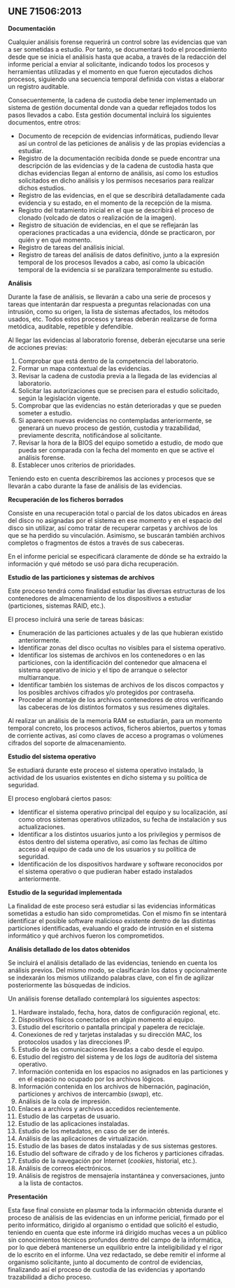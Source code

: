 ## UNE 71506:2013


**Documentación**

Cualquier análisis forense requerirá un control sobre las evidencias que van a ser sometidas a estudio. Por tanto, se documentará todo el procedimiento desde que se inicia el análisis hasta que acaba, a través de la redacción del informe pericial a enviar al solicitante, indicando todos los procesos y herramientas utilizadas y el momento en que fueron ejecutados dichos procesos, siguiendo una secuencia temporal definida con vistas a elaborar un registro auditable.

Consecuentemente, la cadena de custodia debe tener implementado un sistema de gestión documental donde van a quedar reflejados todos los pasos llevados a cabo. Esta gestión documental incluirá los siguientes documentos, entre otros:

- Documento de recepción de evidencias informáticas, pudiendo llevar así un control de las peticiones de análisis y de las propias evidencias a estudiar.
- Registro de la documentación recibida donde se puede encontrar una descripción de las evidencias y de la cadena de custodia hasta que dichas evidencias llegan al entorno de análisis, así como los estudios solicitados en dicho análisis y los permisos necesarios para realizar dichos estudios.
- Registro de las evidencias, en el que se describirá detalladamente cada evidencia y su estado, en el momento de la recepción de la misma.
- Registro del tratamiento inicial en el que se describirá el proceso de clonado (volcado de datos o realización de la imagen).
- Registro de situación de evidencias, en el que se reflejarán las operaciones practicadas a una evidencia, dónde se practicaron, por quién y en qué momento.
- Registro de tareas del análisis inicial.
- Registro de tareas del análisis de datos definitivo, junto a la expresión temporal de los procesos llevados a cabo, así como la ubicación temporal de la evidencia si se paralizara temporalmente su estudio.

**Análisis**

Durante la fase de análisis, se llevarán a cabo una serie de procesos y tareas que intentarán dar respuesta a preguntas relacionadas con una intrusión, como su origen, la lista de sistemas afectados, los métodos usados, etc. Todos estos procesos y tareas deberán realizarse de forma metódica, auditable, repetible y defendible.

Al llegar las evidencias al laboratorio forense, deberán ejecutarse una serie de acciones previas:

1. Comprobar que está dentro de la competencia del laboratorio.
1. Formar un mapa contextual de las evidencias.
1. Revisar la cadena de custodia previa a la llegada de las evidencias al laboratorio.
1. Solicitar las autorizaciones que se precisen para el estudio solicitado, según la legislación vigente.
1. Comprobar que las evidencias no están deterioradas y que se pueden someter a estudio.
1. Si aparecen nuevas evidencias no contempladas anteriormente, se generará un nuevo proceso de gestión, custodia y trazabilidad, previamente descrita, notificándose al solicitante.
1. Revisar la hora de la BIOS del equipo sometido a estudio, de modo que pueda ser comparada con la fecha del momento en que se active el análisis forense.
1. Establecer unos criterios de prioridades.

Teniendo esto en cuenta describiremos las acciones y procesos que se llevarán a cabo durante la fase de análisis de las evidencias.

**Recuperación de los ficheros borrados**

Consiste en una recuperación total o parcial de los datos ubicados en áreas del disco no asignadas por el sistema en ese momento y en el espacio del disco sin utilizar, así como tratar de recuperar carpetas y archivos de los que se ha perdido su vinculación. Asimismo, se buscarán también archivos completos o fragmentos de éstos a través de sus cabeceras.

En el informe pericial se especificará claramente de dónde se ha extraído la información y qué método se usó para dicha recuperación.

**Estudio de las particiones y sistemas de archivos**

Este proceso tendrá como finalidad estudiar las diversas estructuras de los contenedores de almacenamiento de los dispositivos a estudiar (particiones, sistemas RAID, etc.).

El proceso incluirá una serie de tareas básicas:

- Enumeración de las particiones actuales y de las que hubieran existido anteriormente.
- Identificar zonas del disco ocultas no visibles para el sistema operativo.
- Identificar los sistemas de archivos en los contenedores o en las particiones, con la identificación del contenedor que almacena el sistema operativo de inicio y el tipo de arranque o selector multiarranque.
- Identificar también los sistemas de archivos de los discos compactos y los posibles archivos cifrados y/o protegidos por contraseña.
- Proceder al montaje de los archivos contenedores de otros verificando las cabeceras de los distintos formatos y sus resúmenes digitales.

Al realizar un análisis de la memoria RAM se estudiarán, para un momento temporal concreto, los procesos activos, ficheros abiertos, puertos y tomas de corriente activas, así como claves de acceso a programas o volúmenes cifrados del soporte de almacenamiento.

**Estudio del sistema operativo**

Se estudiará durante este proceso el sistema operativo instalado, la actividad de los usuarios existentes en dicho sistema y su política de seguridad.

El proceso englobará ciertos pasos:

- Identificar el sistema operativo principal del equipo y su localización, así como otros sistemas operativos utilizados, su fecha de instalación y sus actualizaciones.
- Identificar a los distintos usuarios junto a los privilegios y permisos de éstos dentro del sistema operativo, así como las fechas de último acceso al equipo de cada uno de los usuarios y su política de seguridad.
- Identificación de los dispositivos hardware y software reconocidos por el sistema operativo o que pudieran haber estado instalados anteriormente.

**Estudio de la seguridad implementada**

La finalidad de este proceso será estudiar si las evidencias informáticas sometidas a estudio han sido comprometidas. Con el mismo fin se intentará identificar el posible software malicioso existente dentro de las distintas particiones identificadas, evaluando el grado de intrusión en el sistema informático y qué archivos fueron los comprometidos.

**Análisis detallado de los datos obtenidos**

Se incluirá el análisis detallado de las evidencias, teniendo en cuenta los análisis previos. Del mismo modo, se clasificarán los datos y opcionalmente se indexarán los mismos utilizando palabras clave, con el fin de agilizar posteriormente las búsquedas de indicios.

Un análisis forense detallado contemplará los siguientes aspectos:

1. Hardware instalado, fecha, hora, datos de configuración regional, etc.
1. Dispositivos físicos conectados en algún momento al equipo.
1. Estudio del escritorio o pantalla principal y papelera de reciclaje.
1. Conexiones de red y tarjetas instaladas y su dirección MAC, los protocolos usados y las direcciones IP.
1. Estudio de las comunicaciones llevadas a cabo desde el equipo.
1. Estudio del registro del sistema y de los *logs* de auditoría del sistema operativo.
1. Información contenida en los espacios no asignados en las particiones y en el espacio no ocupado por los archivos lógicos.
1. Información contenida en los archivos de hibernación, paginación, particiones y archivos de intercambio (*swap*), etc.
1. Análisis de la cola de impresión.
1. Enlaces a archivos y archivos accedidos recientemente.
1. Estudio de las carpetas de usuario.
1. Estudio de las aplicaciones instaladas.
1. Estudio de los metadatos, en caso de ser de interés.
1. Análisis de las aplicaciones de virtualización.
1. Estudio de las bases de datos instaladas y de sus sistemas gestores.
1. Estudio del software de cifrado y de los ficheros y particiones cifradas.
1. Estudio de la navegación por Internet (*cookies*, historial, etc.).
1. Análisis de correos electrónicos.
1. Análisis de registros de mensajería instantánea y conversaciones, junto a la lista de contactos.

**Presentación**

Esta fase final consiste en plasmar toda la información obtenida durante el proceso de análisis de las evidencias en un informe pericial, firmado por el perito informático, dirigido al organismo o entidad que solicitó el estudio, teniendo en cuenta que este informe irá dirigido muchas veces a un público sin conocimientos técnicos profundos dentro del campo de la informática, por lo que deberá mantenerse un equilibrio entre la inteligibilidad y el rigor de lo escrito en el informe. Una vez redactado, se debe remitir el informe al organismo solicitante, junto al documento de control de evidencias, finalizando así el proceso de custodia de las evidencias y aportando trazabilidad a dicho proceso.
